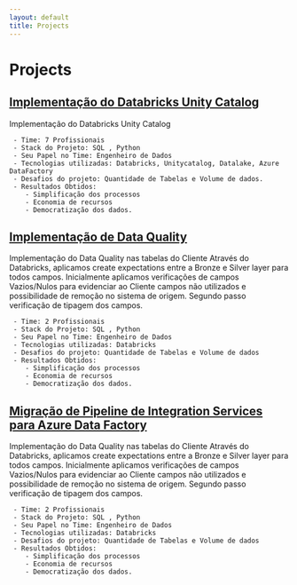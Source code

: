 ```yaml
---
layout: default
title: Projects
---
```


# Projects

## [Implementação do Databricks Unity Catalog](#project1)

<!--### Description-->

Implementação do Databricks Unity Catalog
 <!-- A detailed description of Project 1, 
 - the technologies used, 
 - the challenges faced, 
 - and the results. -->
	 - Time: 7 Profissionais
	 - Stack do Projeto: SQL , Python
	 - Seu Papel no Time: Engenheiro de Dados
	 - Tecnologias utilizadas: Databricks, Unitycatalog, Datalake, Azure DataFactory
	 - Desafios do projeto: Quantidade de Tabelas e Volume de dados.
     - Resultados Obtidos: 
        - Simplificação dos processos
        - Economia de recursos
        - Democratização dos dados.

<!--### Technologies

- Technology 1
- Technology 2
- Technology 3
-->

## [Implementação de Data Quality](#project2)
<!--### Description-->
Implementação do Data Quality nas tabelas do Cliente
 Através do Databricks, aplicamos create expectations entre a Bronze e Silver layer para todos campos.
 Inicialmente aplicamos verificações de campos Vazios/Nulos para evidenciar ao Cliente campos não utilizados e possibilidade de remoção no sistema de origem.
 Segundo passo verificação de tipagem dos campos.
 <!-- A detailed description of Project 1, 
 - the technologies used, 
 - the challenges faced, 
 - and the results. -->
	 - Time: 2 Profissionais
	 - Stack do Projeto: SQL , Python
	 - Seu Papel no Time: Engenheiro de Dados
	 - Tecnologias utilizadas: Databricks
	 - Desafios do projeto: Quantidade de Tabelas e Volume de dados
     - Resultados Obtidos: 
        - Simplificação dos processos
        - Economia de recursos
        - Democratização dos dados.

<!--### Technologies

- Technology 1
- Technology 2
- Technology 3
-->
## [Migração de Pipeline de Integration Services para Azure Data Factory](#project3)
<!--### Description-->
Implementação do Data Quality nas tabelas do Cliente
 Através do Databricks, aplicamos create expectations entre a Bronze e Silver layer para todos campos.
 Inicialmente aplicamos verificações de campos Vazios/Nulos para evidenciar ao Cliente campos não utilizados e possibilidade de remoção no sistema de origem.
 Segundo passo verificação de tipagem dos campos.
 <!-- A detailed description of Project 1, 
 - the technologies used, 
 - the challenges faced, 
 - and the results. -->
	 - Time: 2 Profissionais
	 - Stack do Projeto: SQL , Python
	 - Seu Papel no Time: Engenheiro de Dados
	 - Tecnologias utilizadas: Databricks
	 - Desafios do projeto: Quantidade de Tabelas e Volume de dados
     - Resultados Obtidos: 
        - Simplificação dos processos
        - Economia de recursos
        - Democratização dos dados.

<!--### Technologies

- Technology 1
- Technology 2
- Technology 3
-->
